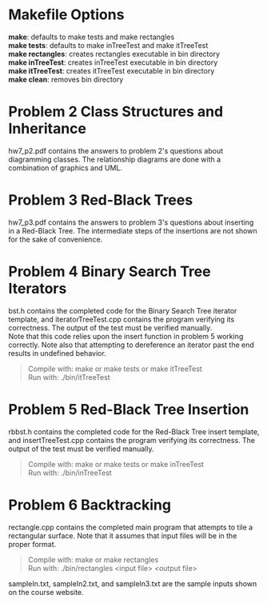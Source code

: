 # Makefile Options

**make**: defaults to make tests and make rectangles   
**make tests**: defaults to make inTreeTest and make itTreeTest   
**make rectangles**: creates rectangles executable in bin directory   
**make inTreeTest**: creates inTreeTest executable in bin directory   
**make itTreeTest**: creates itTreeTest executable in bin directory   
**make clean**: removes bin directory

# Problem 2 Class Structures and Inheritance

hw7_p2.pdf contains the answers to problem 2's questions about diagramming classes. The relationship diagrams are done with a combination of graphics and UML.

# Problem 3 Red-Black Trees

hw7_p3.pdf contains the answers to problem 3's questions about inserting in a Red-Black Tree. The intermediate steps of the insertions are not shown for the sake of convenience.

# Problem 4 Binary Search Tree Iterators

bst.h contains the completed code for the Binary Search Tree iterator template, and iteratorTreeTest.cpp contains the program verifying its correctness. The output of the test must be verified manually.   
Note that this code relies upon the insert function in problem 5 working correctly. Note also that attempting to dereference an iterator past the end results in undefined behavior.

>Compile with: make or make tests or make itTreeTest   
Run with: ./bin/itTreeTest

# Problem 5 Red-Black Tree Insertion

rbbst.h contains the completed code for the Red-Black Tree insert template, and insertTreeTest.cpp contains the program verifying its correctness. The output of the test must be verified manually.

>Compile with: make or make tests or make inTreeTest   
Run with: ./bin/inTreeTest

# Problem 6 Backtracking

rectangle.cpp contains the completed main program that attempts to tile a rectangular surface. Note that it assumes that input files will be in the proper format.

>Compile with: make or make rectangles   
Run with: ./bin/rectangles \<input file\> \<output file\>

sampleIn.txt, sampleIn2.txt, and sampleIn3.txt are the sample inputs shown on the course website.